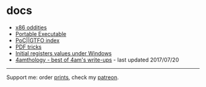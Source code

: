 # docs
* [x86 oddities](x86/x86.md)
* [Portable Executable](PE/PE.md)
* [PoC||GTFO index](https://github.com/angea/pocorgtfo/blob/master/README.md)
* [PDF tricks](PDF/PDF.md)
* [Initial registers values under Windows](InitialValues.md)
* [4amthology - best of 4am's write-ups](4amthology/README.md) - last updated 2017/07/20

---

Support me: order [prints](http://prints.corkami.com/), check my [patreon](https://www.patreon.com/corkami).
